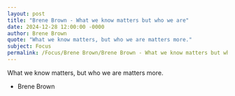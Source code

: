 ```yaml
---
layout: post
title: "Brene Brown - What we know matters but who we are"
date: 2024-12-28 12:00:00 -0000
author: Brene Brown
quote: "What we know matters, but who we are matters more."
subject: Focus
permalink: /Focus/Brene Brown/Brene Brown - What we know matters but who we are
---
```


What we know matters, but who we are matters more.

- Brene Brown
